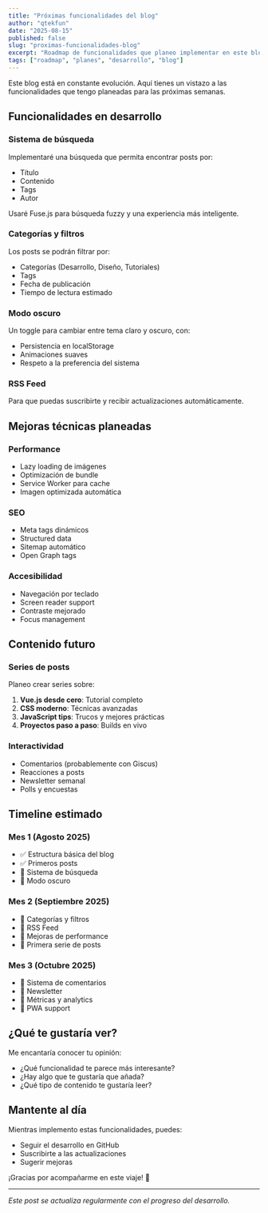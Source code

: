 ```yaml
---
title: "Próximas funcionalidades del blog"
author: "qtekfun"
date: "2025-08-15"
published: false
slug: "proximas-funcionalidades-blog"
excerpt: "Roadmap de funcionalidades que planeo implementar en este blog durante las próximas semanas."
tags: ["roadmap", "planes", "desarrollo", "blog"]
---
```


Este blog está en constante evolución. Aquí tienes un vistazo a las funcionalidades que tengo planeadas para las próximas semanas.

## Funcionalidades en desarrollo

### Sistema de búsqueda
Implementaré una búsqueda que permita encontrar posts por:
- Título
- Contenido
- Tags
- Autor

Usaré Fuse.js para búsqueda fuzzy y una experiencia más inteligente.

### Categorías y filtros
Los posts se podrán filtrar por:
- Categorías (Desarrollo, Diseño, Tutoriales)
- Tags
- Fecha de publicación
- Tiempo de lectura estimado

### Modo oscuro
Un toggle para cambiar entre tema claro y oscuro, con:
- Persistencia en localStorage
- Animaciones suaves
- Respeto a la preferencia del sistema

### RSS Feed
Para que puedas suscribirte y recibir actualizaciones automáticamente.

## Mejoras técnicas planeadas

### Performance
- Lazy loading de imágenes
- Optimización de bundle
- Service Worker para cache
- Imagen optimizada automática

### SEO
- Meta tags dinámicos
- Structured data
- Sitemap automático
- Open Graph tags

### Accesibilidad
- Navegación por teclado
- Screen reader support
- Contraste mejorado
- Focus management

## Contenido futuro

### Series de posts
Planeo crear series sobre:
1. **Vue.js desde cero**: Tutorial completo
2. **CSS moderno**: Técnicas avanzadas
3. **JavaScript tips**: Trucos y mejores prácticas
4. **Proyectos paso a paso**: Builds en vivo

### Interactividad
- Comentarios (probablemente con Giscus)
- Reacciones a posts
- Newsletter semanal
- Polls y encuestas

## Timeline estimado

### Mes 1 (Agosto 2025)
- ✅ Estructura básica del blog
- ✅ Primeros posts
- 🔄 Sistema de búsqueda
- 🔄 Modo oscuro

### Mes 2 (Septiembre 2025)
- 📅 Categorías y filtros
- 📅 RSS Feed
- 📅 Mejoras de performance
- 📅 Primera serie de posts

### Mes 3 (Octubre 2025)
- 📅 Sistema de comentarios
- 📅 Newsletter
- 📅 Métricas y analytics
- 📅 PWA support

## ¿Qué te gustaría ver?

Me encantaría conocer tu opinión:
- ¿Qué funcionalidad te parece más interesante?
- ¿Hay algo que te gustaría que añada?
- ¿Qué tipo de contenido te gustaría leer?

## Mantente al día

Mientras implemento estas funcionalidades, puedes:
- Seguir el desarrollo en GitHub
- Suscribirte a las actualizaciones
- Sugerir mejoras

¡Gracias por acompañarme en este viaje! 🚀

---

*Este post se actualiza regularmente con el progreso del desarrollo.*

